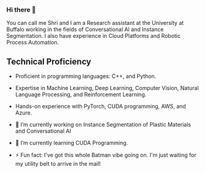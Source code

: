### Hi there 👋

You can call me Shri and I am a Research assistant at the University at Buffalo working in the fields of Conversational AI and Instance Segmentation. I also have experience in Cloud Platforms and Robotic Process Automation.
  

  ## Technical Proficiency
  - Proficient in programming languages: C++, and Python.
  - Expertise in Machine Learning, Deep Learning, Computer Vision, Natural Language Processing, and Reinforcement Learning.
  - Hands-on experience with PyTorch, CUDA programming, AWS, and Azure.

- 🔭 I’m currently working on  Instance Segmentation of Plastic Materials and Conversational AI
- 🌱 I’m currently learning CUDA Programming.
- ⚡ Fun fact: I've got this whole Batman vibe going on. I'm just waiting for my utility belt to arrive in the mail!
